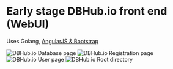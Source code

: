 # Early stage DBHub.io front end (WebUI)
Uses Golang, [AngularJS &amp; Bootstrap](https://github.com/angular-ui/bootstrap)

![DBHub.io Database page](https://github.com/sqlitebrowser/db4s-screenshots/raw/master/dbhub/2016-11-30/Database%20page%20-%20not%20logged%20in.png "DBHub.io Database page")
![DBHub.io Registration page](https://github.com/sqlitebrowser/db4s-screenshots/raw/master/dbhub/2016-11-30/Create%20account%20page.png "DBHub.io Registration page")
![DBHub.io User page](https://github.com/sqlitebrowser/db4s-screenshots/raw/master/dbhub/2016-11-30/User%20page%20-%20not%20logged%20in.png "DBHub.io User page")
![DBHub.io Root directory](https://github.com/sqlitebrowser/db4s-screenshots/raw/master/dbhub/2016-11-30/Root%20directory%20-%20not%20logged%20in.png "DBHub.io Root directory")
